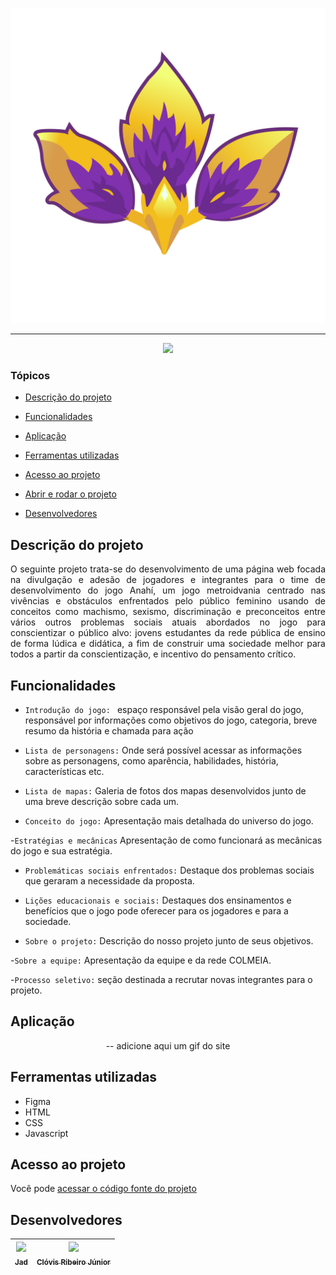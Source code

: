 ![logo Anahí](assets/icon.png)

<hr>

<p align="center">
   <img src="http://img.shields.io/static/v1?label=STATUS&message=EM%20DESENVOLVIMENTO&color=RED&style=for-the-badge" #vitrinedev/>
</p>

### Tópicos 

- [Descrição do projeto](#descrição-do-projeto)

- [Funcionalidades](#funcionalidades)

- [Aplicação](#aplicação)

- [Ferramentas utilizadas](#ferramentas-utilizadas)

- [Acesso ao projeto](#acesso-ao-projeto)

- [Abrir e rodar o projeto](#abrir-e-rodar-o-projeto)

- [Desenvolvedores](#desenvolvedores)

## Descrição do projeto 

<p align="justify">
O seguinte projeto trata-se do desenvolvimento de uma página web focada na divulgação e adesão de jogadores e integrantes para o time de desenvolvimento do jogo Anahí,
um jogo metroidvania centrado nas vivências e obstáculos enfrentados pelo público feminino usando de conceitos como machismo, sexismo, discriminação e preconceitos entre
vários outros problemas sociais atuais abordados no jogo para conscientizar o público alvo: jovens estudantes da rede pública de ensino de forma lúdica e didática, a fim de construir 
uma sociedade melhor para todos a partir da conscientização, e incentivo do pensamento crítico.
</p>

## Funcionalidades

- `Introdução do jogo: ` espaço responsável pela visão geral do jogo, responsável por informações como objetivos do jogo, categoria, breve resumo da história e chamada para ação

- `Lista de personagens:` Onde será possível acessar as informações sobre as personagens, como aparência, habilidades, história, características etc.

- `Lista de mapas:` Galeria de fotos dos mapas desenvolvidos junto de uma breve descrição sobre cada um.

- `Conceito do jogo:` Apresentação mais detalhada do universo do jogo.

-`Estratégias e mecânicas` Apresentação de como funcionará as mecânicas do jogo e sua estratégia.

- `Problemáticas sociais enfrentados:` Destaque dos problemas sociais que geraram a necessidade da proposta.
  
- `Lições educacionais e sociais:` Destaques dos ensinamentos e benefícios que o jogo pode oferecer para os jogadores e para a sociedade.
  
- `Sobre o projeto:` Descrição do nosso projeto junto de seus objetivos.

-`Sobre a equipe:` Apresentação da equipe e da rede COLMEIA.

-`Processo seletivo:` seção destinada a recrutar novas integrantes para o projeto.


## Aplicação

<div align="center">

-- adicione aqui um gif do site

  </div>

###

## Ferramentas utilizadas

- Figma
- HTML
- CSS
- Javascript


###

## Acesso ao projeto

Você pode [acessar o código fonte do projeto](https://github.com/Jadmartins936/Anahi-landing-page)

## Desenvolvedores

| [<img src="https://avatars.githubusercontent.com/u/171989995?v=4" width=115><br><sub>Jad </sub>](https://github.com/Jadmartins936?tab=repositories) |  [<img src="https://avatars.githubusercontent.com/u/38091359?v=4" width=115><br><sub>Clóvis Ribeiro Júnior</sub>](https://github.com/crovim)  |
| :---: | :---: 
